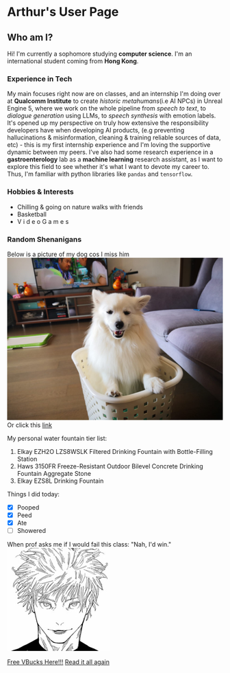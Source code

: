 # Arthur's User Page
## Who am I?
Hi! I'm currently a sophomore studying **computer science**. I'm an international student coming from **Hong Kong**. 
### Experience in Tech
My main focuses right now are on classes, and an internship I'm doing over at **Qualcomm Institute** to create *historic metahumans*(i.e AI NPCs) in Unreal Engine 5, where we work on the whole pipeline from *speech to text*, to *dialogue generation* using LLMs, to *speech synthesis* with emotion labels. It's opened up my perspective on truly how extensive the responsibility developers have when developing AI products, (e.g preventing hallucinations & misinformation, cleaning & training reliable sources of data, etc) - this is my first internship experience and I'm loving the supportive dynamic between my peers.
I've also had some research experience in a **gastroenterology** lab as a **machine learning** research assistant, as I want to explore this field to see whether it's what I want to devote my career to. Thus, I'm familiar with python libraries like `pandas` and `tensorflow`.
### Hobbies & Interests
+ Chilling & going on nature walks with friends
+ Basketball
+ V i d e o G a m e s

### Random Shenanigans
Below is a picture of my dog cos I miss him
![Doggo](images/IMG-20210215-WA0005.JPG)
Or click this [link](https://github.com/cheung-arthur/Lab1/blob/main/IMG-20210215-WA0005.JPG)

My personal water fountain tier list:
1. Elkay EZH2O LZS8WSLK Filtered Drinking Fountain with Bottle-Filling Station
2. Haws 3150FR Freeze-Resistant Outdoor Bilevel Concrete Drinking Fountain Aggregate Stone
3. Elkay EZS8L Drinking Fountain

Things I did today:
- [x] Pooped
- [x] Peed
- [x] Ate
- [ ] Showered
  
When prof asks me if I would fail this class: "Nah, I'd win."
![Nah](images/avatars-h0Vtx435qgeVhU6U-NyCfeg-t240x240.jpeg)

[Free VBucks Here!!!](https://www.youtube.com/watch?v=dQw4w9WgXcQ)
[Read it all again](#arthur's-user-page)
